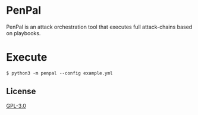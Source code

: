 # PenPal

PenPal is an attack orchestration tool that executes full attack-chains based on playbooks.

# Execute

```
$ python3 -m penpal --config example.yml
```

## License

[GPL-3.0](LICENSE)
